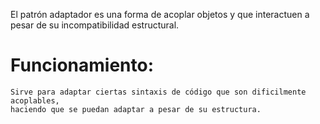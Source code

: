 El patrón adaptador es una forma de acoplar objetos y que interactuen a pesar de su incompatibilidad estructural.

# Funcionamiento:
    Sirve para adaptar ciertas sintaxis de código que son dificilmente acoplables,
    haciendo que se puedan adaptar a pesar de su estructura.


